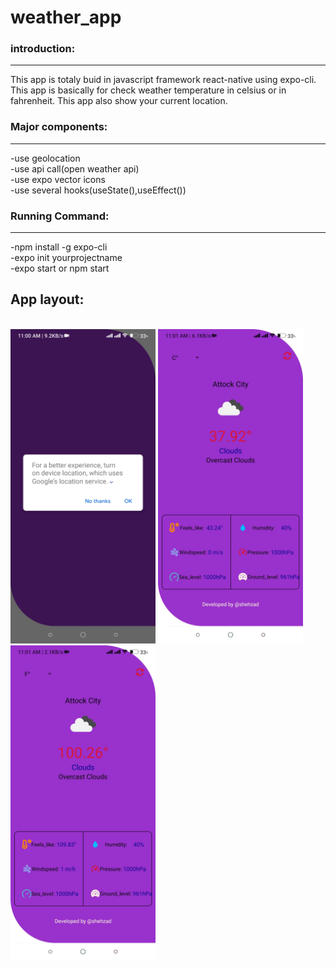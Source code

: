 # weather_app
<h3>introduction:</h3>
<hr>
This app is totaly buid in javascript framework react-native using expo-cli.
This app is basically for check weather temperature in celsius or in fahrenheit. 
This app also show your current location.

<h3>Major components:</h3>
<hr>
  -use geolocation<br>
  -use api call(open weather api)<br>
  -use expo vector icons<br>
  -use several hooks(useState(),useEffect())<br>
  
<h3>Running Command:</h3>
<hr>
  -npm install -g expo-cli<br>
  -expo init yourprojectname<br>
  -expo start or npm start<br>

<h2>App layout:</h2><br>

 <div style={{padding:50}}><img src="1657089761270.jpg" width=232 padding=20/>   <img src="1657087310162.jpg" width=232 padding=20/>   <img src="1657087310156.jpg" width=232 padding=20/></div>


